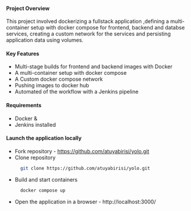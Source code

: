#### Project Overview
This project involved dockerizing a fullstack application ,defining a multi-container setup with docker compose for frontend, backend and databse services, creating a custom network for the services and persisting application data using volumes.

#### Key Features
 - Multi-stage builds for frontend and backend images with Docker
 - A multi-container setup with docker compose
 - A Custom docker compose network
 - Pushing images to docker hub
 - Automated of the workflow with a Jenkins pipeline

#### Requirements
  - Docker &
  - Jenkins installed
    
#### Launch the application locally
 - Fork repository - https://github.com/atuyabirisi/yolo.git
 - Clone repository
    ```bash
      git clone https://github.com/atuyabirisi/yolo.git
    ```
 - Build and start containers
    ```bash
      docker compose up
    ```
 - Open the application in a browser - http://localhost:3000/ 
